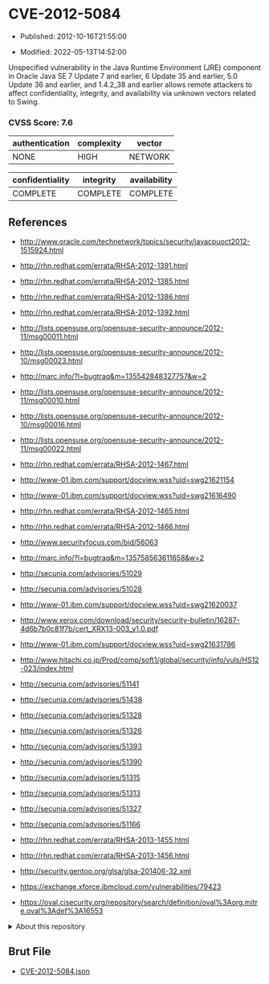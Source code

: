 # CVE-2012-5084

- Published: 2012-10-16T21:55:00

- Modified: 2022-05-13T14:52:00

Unspecified vulnerability in the Java Runtime Environment (JRE) component in Oracle Java SE 7 Update 7 and earlier, 6 Update 35 and earlier, 5.0 Update 36 and earlier, and 1.4.2_38 and earlier allows remote attackers to affect confidentiality, integrity, and availability via unknown vectors related to Swing.

### CVSS Score: **7.6**

| authentication | complexity | vector |
| --- | --- | --- |
| NONE | HIGH | NETWORK |

| confidentiality | integrity | availability |
| --- | --- | --- |
| COMPLETE | COMPLETE | COMPLETE |

## References

* http://www.oracle.com/technetwork/topics/security/javacpuoct2012-1515924.html

* http://rhn.redhat.com/errata/RHSA-2012-1391.html

* http://rhn.redhat.com/errata/RHSA-2012-1385.html

* http://rhn.redhat.com/errata/RHSA-2012-1386.html

* http://rhn.redhat.com/errata/RHSA-2012-1392.html

* http://lists.opensuse.org/opensuse-security-announce/2012-11/msg00011.html

* http://lists.opensuse.org/opensuse-security-announce/2012-10/msg00023.html

* http://marc.info/?l=bugtraq&m=135542848327757&w=2

* http://lists.opensuse.org/opensuse-security-announce/2012-11/msg00010.html

* http://lists.opensuse.org/opensuse-security-announce/2012-10/msg00016.html

* http://lists.opensuse.org/opensuse-security-announce/2012-11/msg00022.html

* http://rhn.redhat.com/errata/RHSA-2012-1467.html

* http://www-01.ibm.com/support/docview.wss?uid=swg21621154

* http://www-01.ibm.com/support/docview.wss?uid=swg21616490

* http://rhn.redhat.com/errata/RHSA-2012-1465.html

* http://rhn.redhat.com/errata/RHSA-2012-1466.html

* http://www.securityfocus.com/bid/56063

* http://marc.info/?l=bugtraq&m=135758563611658&w=2

* http://secunia.com/advisories/51029

* http://secunia.com/advisories/51028

* http://www-01.ibm.com/support/docview.wss?uid=swg21620037

* http://www.xerox.com/download/security/security-bulletin/16287-4d6b7b0c81f7b/cert_XRX13-003_v1.0.pdf

* http://www-01.ibm.com/support/docview.wss?uid=swg21631786

* http://www.hitachi.co.jp/Prod/comp/soft1/global/security/info/vuls/HS12-023/index.html

* http://secunia.com/advisories/51141

* http://secunia.com/advisories/51438

* http://secunia.com/advisories/51328

* http://secunia.com/advisories/51326

* http://secunia.com/advisories/51393

* http://secunia.com/advisories/51390

* http://secunia.com/advisories/51315

* http://secunia.com/advisories/51313

* http://secunia.com/advisories/51327

* http://secunia.com/advisories/51166

* http://rhn.redhat.com/errata/RHSA-2013-1455.html

* http://rhn.redhat.com/errata/RHSA-2013-1456.html

* http://security.gentoo.org/glsa/glsa-201406-32.xml

* https://exchange.xforce.ibmcloud.com/vulnerabilities/79423

* https://oval.cisecurity.org/repository/search/definition/oval%3Aorg.mitre.oval%3Adef%3A16553

<details>
<summary>About this repository</summary> 

  This repository is part of the project [Live Hack CVE](https://github.com/Live-Hack-CVE). Main website can be found [www.live-hack.org](https://www.live-hack.org) 
  
  Made by [Sn0wAlice](https://github.com/Sn0wAlice) for the people that care about security and need to have a feed of the latest CVEs. Hope you enjoy it, don't forget to star the repo and follow me on [Twitter](https://twitter.com/Sn0wAlice) and [Github](https://github.com/Sn0wAlice). And that is my [personnal website](https://www.alice-snow.me/)

  - [Home Page](https://github.com/Live-Hack-CVE)
  - [Framework](https://github.com/Live-Hack-CVE/cve-framework)
  - [CVE database](https://github.com/Live-Hack-CVE/full_database)
  - [Changelog](https://github.com/Live-Hack-CVE/Changelog)
</details>

## Brut File

* [CVE-2012-5084.json](https://raw.githubusercontent.com/Live-Hack-CVE/full_database/main/cves/2012/CVE-2012-5084.json)

